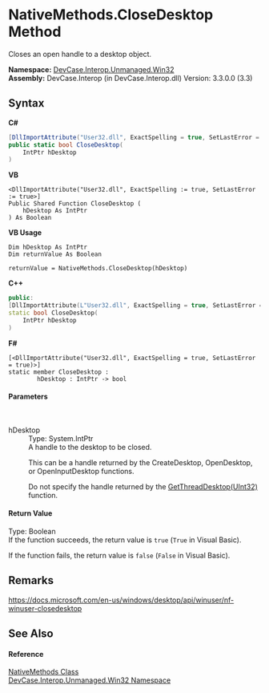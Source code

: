 # NativeMethods.CloseDesktop Method 
 

Closes an open handle to a desktop object.

**Namespace:**&nbsp;<a href="N_DevCase_Interop_Unmanaged_Win32">DevCase.Interop.Unmanaged.Win32</a><br />**Assembly:**&nbsp;DevCase.Interop (in DevCase.Interop.dll) Version: 3.3.0.0 (3.3)

## Syntax

**C#**<br />
``` C#
[DllImportAttribute("User32.dll", ExactSpelling = true, SetLastError = true)]
public static bool CloseDesktop(
	IntPtr hDesktop
)
```

**VB**<br />
``` VB
<DllImportAttribute("User32.dll", ExactSpelling := true, SetLastError := true>]
Public Shared Function CloseDesktop ( 
	hDesktop As IntPtr
) As Boolean
```

**VB Usage**<br />
``` VB Usage
Dim hDesktop As IntPtr
Dim returnValue As Boolean

returnValue = NativeMethods.CloseDesktop(hDesktop)
```

**C++**<br />
``` C++
public:
[DllImportAttribute(L"User32.dll", ExactSpelling = true, SetLastError = true)]
static bool CloseDesktop(
	IntPtr hDesktop
)
```

**F#**<br />
``` F#
[<DllImportAttribute("User32.dll", ExactSpelling = true, SetLastError = true)>]
static member CloseDesktop : 
        hDesktop : IntPtr -> bool 

```


#### Parameters
&nbsp;<dl><dt>hDesktop</dt><dd>Type: System.IntPtr<br />A handle to the desktop to be closed. 

 This can be a handle returned by the CreateDesktop, OpenDesktop, or OpenInputDesktop functions. 

 Do not specify the handle returned by the <a href="M_DevCase_Interop_Unmanaged_Win32_NativeMethods_GetThreadDesktop">GetThreadDesktop(UInt32)</a> function.</dd></dl>

#### Return Value
Type: Boolean<br />If the function succeeds, the return value is `true` (`True` in Visual Basic). 

 If the function fails, the return value is `false` (`False` in Visual Basic).

## Remarks
<a href="https://docs.microsoft.com/en-us/windows/desktop/api/winuser/nf-winuser-closedesktop" target="_blank">https://docs.microsoft.com/en-us/windows/desktop/api/winuser/nf-winuser-closedesktop</a>

## See Also


#### Reference
<a href="T_DevCase_Interop_Unmanaged_Win32_NativeMethods">NativeMethods Class</a><br /><a href="N_DevCase_Interop_Unmanaged_Win32">DevCase.Interop.Unmanaged.Win32 Namespace</a><br />